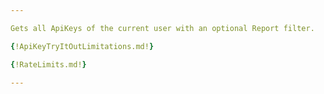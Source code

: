```yaml
---

Gets all ApiKeys of the current user with an optional Report filter.

{!ApiKeyTryItOutLimitations.md!}

{!RateLimits.md!}

---
```

